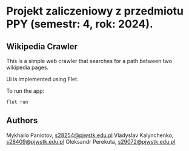 # Projekt zaliczeniowy z przedmiotu PPY (semestr: 4, rok: 2024).
## Wikipedia Crawler

This is a simple web crawler that searches for a path between two wikipedia pages.

Ui is implemented using Flet.

To run the app:

```
flet run 
```

## Authors
Mykhailo Paniotov, s28254@pjwstk.edu.pl
Vladyslav Kalynchenko, s28409@pjwstk.edu.pl
Oleksandr Perekuta, s29072@pjwstk.edu.pl

